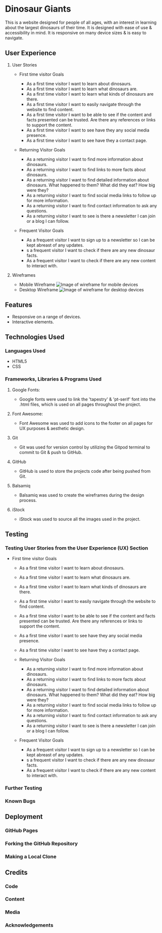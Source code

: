 # Dinosaur Giants

This is a website designed for people of all ages, with an interest in learning about the largest dinosaurs of their time. It is designed with ease of use & accessibility in mind. It is responsive on many device sizes & is easy to navigate.

## User Experience

1. User Stories
   - First time visitor Goals
     - As a first time visitor I want to learn about dinosaurs.
     - As a first time visitor I want to learn what dinosaurs are.
     - As a first time visitor I want to learn what kinds of dinosaurs are there.
     - As a first time visitor I want to easily navigate through the website to find content.
     - As a first time visitor I want to be able to see if the content and facts presented can be trusted. Are there any references or links to support the content.
     - As a first time visitor I want to see have they any social media presence.
     - As a first time visitor I want to see have they a contact page.
  
   - Returning Visitor Goals
     - As a returning visitor I want to find more information about dinosaurs.
     - As a returning visitor I want to find links to more facts about dinosaurs.
     - As a returning visitor I want to find detailed information about dinosaurs. What happened to them? What did they eat? How big were they?
     - As a returning visitor I want to find social media links to follow up for more information.
     - As a returning visitor I want to find contact information to ask any questions.
     - As a returning visitor I want to see is there a newsletter I can join or a blog I can follow.
  
   - Frequent Visitor Goals
     - As a frequent visitor I want to sign up to a newsletter so I can be kept abreast of any updates.
     - s a frequent visitor I want to check if there are any new dinosaur facts.
     - As a frequent visitor I want to check if there are any new content to interact with.

2. Wireframes
   - Mobile Wireframe  ![Image of wireframe for mobile devices](./assets/images/Mobile%20Dinos.jpg)
   - Desktop Wireframe ![Image of wireframe for desktop devices](./assets/images/wireframe2.png)

## Features

- Responsive on a range of devices.
- Interactive elements.

## Technologies Used

### Languages Used

- HTML5
- CSS

### Frameworks, Libraries & Programs Used

1. Google Fonts:
   - Google fonts were used to link the 'tapestry' & 'pt-serif' font into the .html files, which is used on all pages throughout the project.
  
2. Font Awesome:
   - Font Awesome was used to add icons to the footer on all pages for UX purposes & aesthetic design.

3. Git
   - Git was used for version control by utilizing the Gitpod terminal to commit to Git & push to GitHub.
  
4. GitHub
    - GitHub is used to store the projects code after being pushed from Git.

5. Balsamiq
   - Balsamiq was used to create the wireframes during the design process.

6. iStock
   - iStock was used to source all the images used in the project.

## Testing

### Testing User Stories from the User Experience (UX) Section

- First time visitor Goals
  - As a first time visitor I want to learn about dinosaurs.
  
  - As a first time visitor I want to learn what dinosaurs are.
  - As a first time visitor I want to learn what kinds of dinosaurs are there.
  - As a first time visitor I want to easily navigate through the website to find content.
  - As a first time visitor I want to be able to see if the content and facts presented can be trusted. Are there any references or links to support the content.
  - As a first time visitor I want to see have they any social media presence.
  - As a first time visitor I want to see have they a contact page.
  
  - Returning Visitor Goals
    - As a returning visitor I want to find more information about dinosaurs.
    - As a returning visitor I want to find links to more facts about dinosaurs.
    - As a returning visitor I want to find detailed information about dinosaurs. What happened to them? What did they eat? How big were they?
    - As a returning visitor I want to find social media links to follow up for more information.
    - As a returning visitor I want to find contact information to ask any questions.
    - As a returning visitor I want to see is there a newsletter I can join or a blog I can follow.
  
  - Frequent Visitor Goals
    - As a frequent visitor I want to sign up to a newsletter so I can be kept abreast of any updates.
    - s a frequent visitor I want to check if there are any new dinosaur facts.
    - As a frequent visitor I want to check if there are any new content to interact with.

### Further Testing

### Known Bugs

## Deployment

### GitHub Pages

### Forking the GitHub Repository

### Making a Local Clone

## Credits

### Code

### Content

### Media

### Acknowledgements
